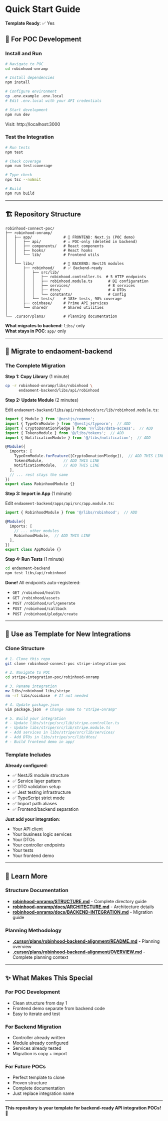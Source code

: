 # Quick Start Guide

**Template Ready**: ✅ Yes

## 🚀 For POC Development

### Install and Run

```bash
# Navigate to POC
cd robinhood-onramp

# Install dependencies
npm install

# Configure environment
cp .env.example .env.local
# Edit .env.local with your API credentials

# Start development
npm run dev
```

Visit: http://localhost:3000

### Test the Integration

```bash
# Run tests
npm test

# Check coverage
npm run test:coverage

# Type check
npx tsc --noEmit

# Build
npm run build
```

---

## 🏗️ Repository Structure

```
robinhood-connect-poc/
├── robinhood-onramp/
│   ├── app/              # 🎨 FRONTEND: Next.js (POC demo)
│   │   ├── api/          # ⚠️ POC-only (deleted in backend)
│   │   ├── components/   # React components
│   │   ├── hooks/        # React hooks
│   │   └── lib/          # Frontend utils
│   │
│   └── libs/             # 🔧 BACKEND: NestJS modules
│       ├── robinhood/    # ✅ Backend-ready
│       │   ├── src/lib/
│       │   │   ├── robinhood.controller.ts  # 5 HTTP endpoints
│       │   │   ├── robinhood.module.ts       # DI configuration
│       │   │   ├── services/                 # 8 services
│       │   │   ├── dtos/                     # 4 DTOs
│       │   │   └── constants/                # Config
│       │   └── tests/    # 183+ tests, 98% coverage
│       ├── coinbase/     # Prime API services
│       └── shared/       # Shared utilities
│
└── .cursor/plans/        # Planning documentation
```

**What migrates to backend**: `libs/` only  
**What stays in POC**: `app/` only

---

## 🔄 Migrate to endaoment-backend

### The Complete Migration

**Step 1: Copy Library** (1 minute)

```bash
cp -r robinhood-onramp/libs/robinhood \
      endaoment-backend/libs/api/robinhood
```

**Step 2: Update Module** (2 minutes)

Edit `endaoment-backend/libs/api/robinhood/src/lib/robinhood.module.ts`:

```typescript
import { Module } from '@nestjs/common';
import { TypeOrmModule } from '@nestjs/typeorm';  // ADD
import { CryptoDonationPledge } from '@/libs/data-access';  // ADD
import { TokensModule } from '@/libs/tokens';  // ADD
import { NotificationModule } from '@/libs/notification';  // ADD

@Module({
  imports: [
    TypeOrmModule.forFeature([CryptoDonationPledge]),  // ADD THIS LINE
    TokensModule,         // ADD THIS LINE
    NotificationModule,   // ADD THIS LINE
  ],
  // ... rest stays the same
})
export class RobinhoodModule {}
```

**Step 3: Import in App** (1 minute)

Edit `endaoment-backend/apps/api/src/app.module.ts`:

```typescript
import { RobinhoodModule } from '@/libs/robinhood';  // ADD

@Module({
  imports: [
    // ... other modules
    RobinhoodModule,  // ADD THIS LINE
  ],
})
export class AppModule {}
```

**Step 4: Run Tests** (1 minute)

```bash
cd endaoment-backend
npm test libs/api/robinhood
```

**Done!** All endpoints auto-registered:

- `GET /robinhood/health`
- `GET /robinhood/assets`
- `POST /robinhood/url/generate`
- `POST /robinhood/callback`
- `POST /robinhood/pledge/create`

---

## 🎨 Use as Template for New Integrations

### Clone Structure

```bash
# 1. Clone this repo
git clone robinhood-connect-poc stripe-integration-poc

# 2. Navigate to POC
cd stripe-integration-poc/robinhood-onramp

# 3. Rename integration
mv libs/robinhood libs/stripe
rm -rf libs/coinbase  # If not needed

# 4. Update package.json
vim package.json  # Change name to "stripe-onramp"

# 5. Build your integration
# - Update libs/stripe/src/lib/stripe.controller.ts
# - Update libs/stripe/src/lib/stripe.module.ts
# - Add services in libs/stripe/src/lib/services/
# - Add DTOs in libs/stripe/src/lib/dtos/
# - Build frontend demo in app/
```

### Template Includes

**Already configured**:

- ✅ NestJS module structure
- ✅ Service layer pattern
- ✅ DTO validation setup
- ✅ Jest testing infrastructure
- ✅ TypeScript strict mode
- ✅ Import path aliases
- ✅ Frontend/backend separation

**Just add your integration**:

- Your API client
- Your business logic services
- Your DTOs
- Your controller endpoints
- Your tests
- Your frontend demo

---

## 📖 Learn More

### Structure Documentation

- **[robinhood-onramp/STRUCTURE.md](./robinhood-onramp/STRUCTURE.md)** - Complete directory guide
- **[robinhood-onramp/docs/ARCHITECTURE.md](./robinhood-onramp/docs/ARCHITECTURE.md)** - Architecture details
- **[robinhood-onramp/docs/BACKEND-INTEGRATION.md](./robinhood-onramp/docs/BACKEND-INTEGRATION.md)** - Migration guide

### Planning Methodology

- **[.cursor/plans/robinhood-backend-alignment/README.md](./.cursor/plans/robinhood-backend-alignment/README.md)** - Planning overview
- **[.cursor/plans/robinhood-backend-alignment/OVERVIEW.md](./.cursor/plans/robinhood-backend-alignment/OVERVIEW.md)** - Complete planning context

---

## ✨ What Makes This Special

### For POC Development

- Clean structure from day 1
- Frontend demo separate from backend code
- Easy to iterate and test

### For Backend Migration

- Controller already written
- Module already configured
- Services already tested
- Migration is copy + import

### For Future POCs

- Perfect template to clone
- Proven structure
- Complete documentation
- Just replace integration name

---

**This repository is your template for backend-ready API integration POCs!** 🎯
